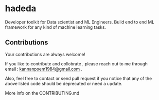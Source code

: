 # hadeda

Developer toolkit for Data scientist and ML Engineers.
Build end to end ML framework for any kind of machine learning tasks.

## Contributions
Your contributions are always welcome!

If you like to contribute and collobrate , please reach out to me through email : kannanpoem1984@gmail.com . 

Also, feel free to contact or send pull request if you notice that any of the above listed code should be deprecated or need a update.

More info on the CONTRIBUTING.md
